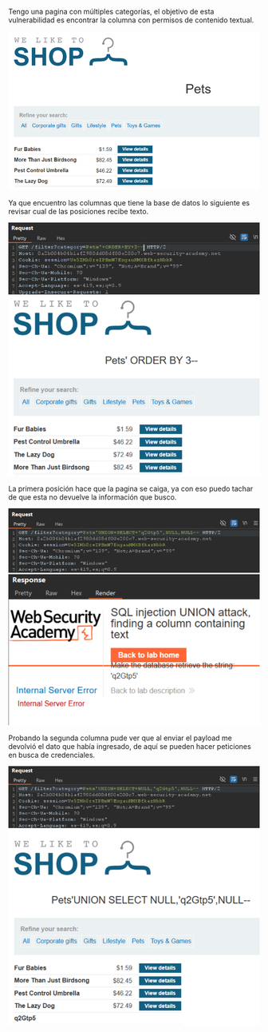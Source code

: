 Tengo una pagina con múltiples categorías, el objetivo de esta vulnerabilidad es encontrar la columna con permisos de contenido textual.

![alt text](/image/01.SQL_contenidoTexual.png)

Ya que encuentro las columnas que tiene la base de datos lo siguiente es revisar cual de las posiciones recibe texto.

![alt text](/image/02.SQL_contenidoTexual.png)
![alt text](/image/03.SQL_contenidoTexual.png)

La primera posición hace que la pagina se caiga, ya con eso puedo tachar de que esta no devuelve la información que busco.

![alt text](/image/04.SQL_contenidoTexual.png)
![alt text](/image/05.SQL_contenidoTexual.png)

Probando la segunda columna pude ver que al enviar el payload me devolvió el dato que había ingresado, de aquí se pueden hacer peticiones en busca de credenciales.

![alt text](/image/06.SQL_contenidoTexual.png)
![alt text](/image/07.SQL_contenidoTexual.png)